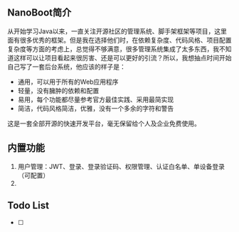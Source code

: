 ## NanoBoot简介

从开始学习Java以来，一直关注开源社区的管理系统、脚手架框架等项目，这里面有很多优秀的框架。但是我在选择他们时，在依赖复杂度、代码风格、项目配置复杂度等方面的考虑上，总觉得不够满意，很多管理系统集成了太多东西，我不知道这样可以让项目看起来很厉害、还是可以更好的引流？所以，我想抽点时间开始自己写了一套后台系统，他应该的样子是：

- 通用，可以用于所有的Web应用程序
- 轻量，没有臃肿的依赖和配置
- 易用，每个功能都尽量参考官方最佳实践、采用最简实现
- 简洁，代码风格简洁，优雅，没有一个多余的字符和警告



这是一套全部开源的快速开发平台，毫无保留给个人及企业免费使用。

## 内置功能

1.  用户管理：JWT、登录、登录验证码、权限管理、认证白名单、单设备登录（可配置）
2.

## Todo List

- [ ] 